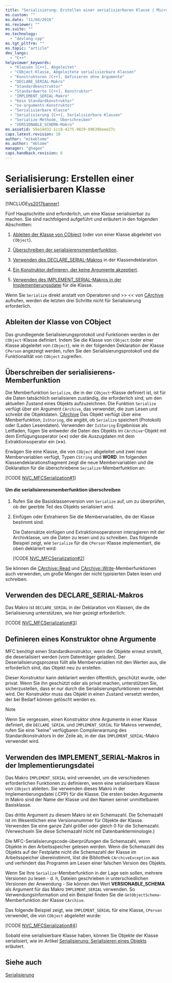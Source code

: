 ```yaml
---
title: "Serialisierung: Erstellen einer serialisierbaren Klasse | Microsoft Docs"
ms.custom: ""
ms.date: "11/04/2016"
ms.reviewer: ""
ms.suite: ""
ms.technology: 
  - "devlang-cpp"
ms.tgt_pltfrm: ""
ms.topic: "article"
dev_langs: 
  - "C++"
helpviewer_keywords: 
  - "Klassen [C++], Abgeleitet"
  - "CObject-Klasse, Abgeleitete serialisierbare Klassen"
  - "Konstruktoren [C++], Definieren ohne Argumente"
  - "DECLARE_SERIAL-Makro"
  - "Standardkonstruktor"
  - "Standardwerte [C++], Konstruktor"
  - "IMPLEMENT_SERIAL-Makro"
  - "Kein Standardkonstruktor"
  - "no-arguments-Konstruktor"
  - "Serialisierbare Klasse"
  - "Serialisierung [C++], Serialisierbare Klassen"
  - "Serialize-Methode, Überschreiben"
  - "VERSIONABLE_SCHEMA-Makro"
ms.assetid: 59a14d32-1cc8-4275-9829-99639beee27c
caps.latest.revision: 10
author: "mikeblome"
ms.author: "mblome"
manager: "ghogen"
caps.handback.revision: 6
---
```

# Serialisierung: Erstellen einer serialisierbaren Klasse
[!INCLUDE[vs2017banner](../assembler/inline/includes/vs2017banner.md)]

Fünf Hauptschritte sind erforderlich, um eine Klasse serialisierbar zu machen.  Sie sind nachfolgend aufgeführt und erläutert in den folgenden Abschnitten:  
  
1.  [Ableiten der Klasse von CObject](#_core_deriving_your_class_from_cobject) \(oder von einer Klasse abgeleitet von `CObject`\).  
  
2.  [Überschreiben der serialisierensmemberfunktion](#_core_overriding_the_serialize_member_function).  
  
3.  [Verwenden des DECLARE\_SERIAL\-Makros](#_core_using_the_declare_serial_macro) in der Klassendeklaration.  
  
4.  [Ein Konstruktor definieren, der keine Argumente akzeptiert](#_core_defining_a_constructor_with_no_arguments).  
  
5.  [Verwenden des IMPLEMENT\_SERIAL\-Makros in der Implementierungsdatei](#_core_using_the_implement_serial_macro_in_the_implementation_file) für die Klasse.  
  
 Wenn Sie `Serialize` direkt anstatt von Operatoren und \>\> \<\< von [CArchive](../mfc/reference/carchive-class.md) aufrufen, werden die letzten drei Schritte nicht für Serialisierung erforderlich.  
  
##  <a name="_core_deriving_your_class_from_cobject"></a> Ableiten der Klasse von CObject  
 Das grundlegende Serialisierungsprotokoll und Funktionen werden in der `CObject`\-Klasse definiert.  Indem Sie die Klasse von `CObject` \(oder einer Klasse abgeleitet von `CObject`\), wie in der folgenden Deklaration der Klasse `CPerson` angezeigt werden, rufen Sie den Serialisierungsprotokoll und die Funktionalität von `CObject` zugreifen.  
  
##  <a name="_core_overriding_the_serialize_member_function"></a> Überschreiben der serialisierens\-Memberfunktion  
 Die Memberfunktion `Serialize`, die in der `CObject`\-Klasse definiert ist, ist für die Daten tatsächlich serialisieren zuständig, die erforderlich sind, um den aktuellen Zustand eines Objekts aufzuzeichnen.  Die Funktion `Serialize` verfügt über ein Argument `CArchive`, das verwendet, die zum Lesen und schreibt die Objektdaten.  [CArchive](../mfc/reference/carchive-class.md) Das Objekt verfügt über eine Memberfunktion, `IsStoring`, die angibt, ob `Serialize` speichert \(Protokoll\) oder \(Laden Lesendaten\).  Verwenden der `IsStoring` Ergebnisse als Leitfaden, fügen Sie entweder die Daten des Objekts im `CArchive`\-Objekt mit dem Einfügungsoperator \(**\<\<**\) oder die Auszugdaten mit dem Extraktionsoperator ein \(**\>\>**\).  
  
 Erwägen Sie eine Klasse, die von `CObject` abgeleitet und zwei neue Membervariablen verfügt, Typen `CString` und **WORD**.  Im folgenden Klassendeklarationsfragment zeigt die neue Membervariablen und die Deklaration für die überschriebene `Serialize`\-Memberfunktion an:  
  
 [!CODE [NVC_MFCSerialization#1](../CodeSnippet/VS_Snippets_Cpp/NVC_MFCSerialization#1)]  
  
#### Um die serialisierensmemberfunktion überschreiben  
  
1.  Rufen Sie die Basisklassenversion von `Serialize` auf, um zu überprüfen, ob der geerbte Teil des Objekts serialisiert wird.  
  
2.  Einfügen oder Extrahieren Sie die Membervariablen, die der Klasse bestimmt sind.  
  
     Die Datensätze einfügen und Extraktionsoperatoren interagieren mit der Archivklasse, um die Daten zu lesen und zu schreiben.  Das folgende Beispiel zeigt, wie `Serialize` für die `CPerson`\-Klasse implementiert, die oben deklariert wird:  
  
     [!CODE [NVC_MFCSerialization#2](../CodeSnippet/VS_Snippets_Cpp/NVC_MFCSerialization#2)]  
  
 Sie können die [CArchive::Read](../Topic/CArchive::Read.md) und [CArchive::Write](../Topic/CArchive::Write.md)\-Memberfunktionen auch verwenden, um große Mengen der nicht typisierten Daten lesen und schreiben.  
  
##  <a name="_core_using_the_declare_serial_macro"></a> Verwenden des DECLARE\_SERIAL\-Makros  
 Das Makro ist `DECLARE_SERIAL` in der Deklaration von Klassen, die die Serialisierung unterstützen, wie hier gezeigt erforderlich:  
  
 [!CODE [NVC_MFCSerialization#3](../CodeSnippet/VS_Snippets_Cpp/NVC_MFCSerialization#3)]  
  
##  <a name="_core_defining_a_constructor_with_no_arguments"></a> Definieren eines Konstruktor ohne Argumente  
 MFC benötigt einen Standardkonstruktor, wenn die Objekte erneut erstellt, die deserialisiert werden \(vom Datenträger geladen\).  Der Deserialisierungsprozess füllt alle Membervariablen mit den Werten aus, die erforderlich sind, das Objekt neu zu erstellen.  
  
 Dieser Konstruktor kann deklariert werden öffentlich, geschützt wurde, oder privat.  Wenn Sie ihn geschützt oder als privat machen, unterstützen Sie, sicherzustellen, dass er nur durch die Serialisierungsfunktionen verwendet wird.  Der Konstruktor muss das Objekt in einen Zustand versetzt werden, der bei Bedarf können gelöscht werden es.  
  
> [!NOTE]
>  Wenn Sie vergessen, einen Konstruktor ohne Argumente in einer Klasse definiert, die `DECLARE_SERIAL` und `IMPLEMENT_SERIAL` für Makros verwendet, rufen Sie eine "keine" verfügbaren Compilerwarnung des Standardkonstruktors in der Zeile ab, in der das `IMPLEMENT_SERIAL`\-Makro verwendet wird.  
  
##  <a name="_core_using_the_implement_serial_macro_in_the_implementation_file"></a> Verwenden des IMPLEMENT\_SERIAL\-Makros in der Implementierungsdatei  
 Das Makro `IMPLEMENT_SERIAL` wird verwendet, um die verschiedenen erforderlichen Funktionen zu definieren, wenn eine serialisierbare Klasse von `CObject` ableiten.  Sie verwenden dieses Makro in der Implementierungsdatei \(.CPP\) für die Klasse.  Die ersten beiden Argumente in Makro sind der Name der Klasse und den Namen seiner unmittelbaren Basisklasse.  
  
 Das dritte Argument zu diesem Makro ist ein Schemazahl.  Die Schemazahl ist im Wesentlichen eine Versionsnummer für Objekte der Klasse.  Verwenden Sie eine ganze Zahl größer oder gleich 0 für die Schemazahl. \(Verwechseln Sie diese Schemazahl nicht mit Datenbankterminologie.\)  
  
 Die MFC\-Serialisierungscode\-überprüfungen die Schemazahl, wenn Objekte in den Arbeitsspeicher gelesen werden.  Wenn die Schemazahl des Objekts auf der Festplatte nicht die Schemazahl der Klasse im Arbeitsspeicher übereinstimmt, löst die Bibliothek `CArchiveException` aus und verhindert das Programm am Lesen einer falschen Version des Objekts.  
  
 Wenn Sie Ihre `Serialize`\-Memberfunktion in der Lage sein sollen, mehrere Versionen zu lesen \- d. h, Dateien geschrieben in unterschiedlichen Versionen der Anwendung \- Sie können den Wert **VERSIONABLE\_SCHEMA** als Argument für das Makro `IMPLEMENT_SERIAL` verwenden.  So Verwendungsinformation und ein Beispiel finden Sie die `GetObjectSchema`\-Memberfunktion der Klasse `CArchive`.  
  
 Das folgende Beispiel zeigt, wie `IMPLEMENT_SERIAL` für eine Klasse, `CPerson` verwendet, die von `CObject` abgeleitet wurde:  
  
 [!CODE [NVC_MFCSerialization#4](../CodeSnippet/VS_Snippets_Cpp/NVC_MFCSerialization#4)]  
  
 Sobald eine serialisierbare Klasse haben, können Sie Objekte der Klasse serialisiert, wie im Artikel [Serialisierung: Serialisieren eines Objekts](../mfc/serialization-serializing-an-object.md) erläutert.  
  
## Siehe auch  
 [Serialisierung](../mfc/serialization-in-mfc.md)
